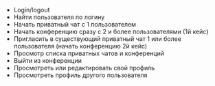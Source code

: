 - Login/logout
- Найти пользователя по логину
- Начать приватный чат с 1 пользователем
- Начать конференцию сразу с 2 и более пользователями (1й кейс)
- Пригласить в существующий приватный чат 1 или более пользователя (начать конференцию 2й кейс)
- Просмотр списка приватных чатов и конференций
- Выйти из конференции
- Просмотреть или редактировать свой профиль
- Просмотреть профиль другого пользователя
